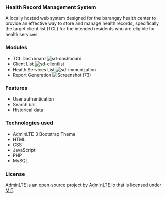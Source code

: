 ### Health Record Management System
A locally hosted web system designed for the barangay health center to provide an effective way to store and manage health records, specifically the target client list (TCL) for the intended residents who are eligible for health services.


### Modules
- TCL Dashboard
![sd-dashboard](https://github.com/user-attachments/assets/2bdfe519-1018-4458-b0c9-0b07477fd8ef)
- Client List 
![sd-clientlist](https://github.com/user-attachments/assets/97b1d4e1-6c12-45e0-ace0-e5c377b92d5c)
- Health Services List 
![sd-immunization](https://github.com/user-attachments/assets/c1366636-c47a-4ec5-a8ab-ff8d4fbd3dec)
- Report Generation
![Screenshot (73)](https://github.com/user-attachments/assets/c8d60189-1660-4aac-8679-5a84d981ae33)


### Features
- User authentication
- Search bar
- Historical data

### Technologies used
- AdminLTE 3 Bootstrap Theme
- HTML
- CSS 
- JavaScript 
- PHP  
- MySQL

### License
AdminLTE is an open-source project by [AdminLTE.io](https://adminlte.io/) that is licensed under [MIT](https://opensource.org/license/MIT).
